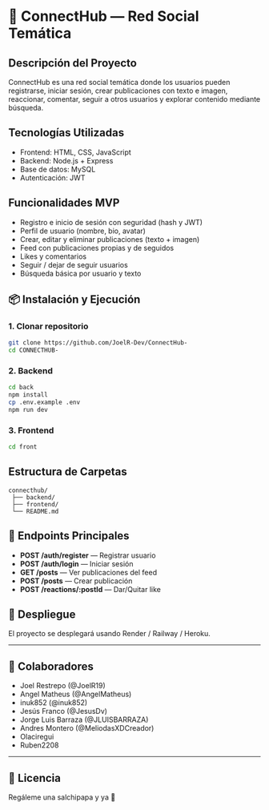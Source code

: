 # 📱 ConnectHub — Red Social Temática

## Descripción del Proyecto

ConnectHub es una red social temática donde los usuarios pueden registrarse, iniciar sesión, crear publicaciones con texto e imagen, reaccionar, comentar, seguir a otros usuarios y explorar contenido mediante búsqueda.

## Tecnologías Utilizadas

- Frontend: HTML, CSS, JavaScript
- Backend: Node.js + Express
- Base de datos: MySQL
- Autenticación: JWT

## Funcionalidades MVP

- Registro e inicio de sesión con seguridad (hash y JWT)
- Perfil de usuario (nombre, bio, avatar)
- Crear, editar y eliminar publicaciones (texto + imagen)
- Feed con publicaciones propias y de seguidos
- Likes y comentarios
- Seguir / dejar de seguir usuarios
- Búsqueda básica por usuario y texto

## 📦 Instalación y Ejecución

### 1. Clonar repositorio

```bash
git clone https://github.com/JoelR-Dev/ConnectHub-
cd CONNECTHUB-
```

### 2. Backend

```bash
cd back
npm install
cp .env.example .env
npm run dev
```

### 3. Frontend

```bash
cd front

```

## Estructura de Carpetas

```
connecthub/
 ├── backend/
 ├── frontend/
 └── README.md
```

## 📡 Endpoints Principales

- **POST /auth/register** — Registrar usuario
- **POST /auth/login** — Iniciar sesión
- **GET /posts** — Ver publicaciones del feed
- **POST /posts** — Crear publicación
- **POST /reactions/:postId** — Dar/Quitar like

## 🚀 Despliegue

El proyecto se desplegará usando Render / Railway / Heroku.

---

## 👥 Colaboradores

- Joel Restrepo (@JoelR19)
- Angel Matheus (@AngelMatheus)
- inuk852 (@inuk852)
- Jesús Franco (@JesusDv)
- Jorge Luis Barraza (@JLUISBARRAZA)
- Andres Montero (@MeliodasXDCreador)
- Olaciregui
- Ruben2208

---

## 📄 Licencia

Regáleme una salchipapa y ya 🍟
